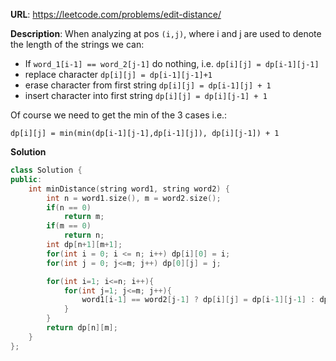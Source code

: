 **URL**: https://leetcode.com/problems/edit-distance/

**Description**:
When analyzing at pos `(i,j)`, where i and j are used to denote the length of the strings we can:
- If `word_1[i-1] == word_2[j-1]` do nothing, i.e. `dp[i][j] = dp[i-1][j-1]`
- replace character `dp[i][j] = dp[i-1][j-1]+1`
- erase character from first string `dp[i][j] = dp[i-1][j] + 1`
- insert character into first string `dp[i][j] = dp[i][j-1] + 1`

Of course we need to get the min of the 3 cases i.e.:
```
dp[i][j] = min(min(dp[i-1][j-1],dp[i-1][j]), dp[i][j-1]) + 1
```

**Solution**
```C++
class Solution {
public:
    int minDistance(string word1, string word2) {
        int n = word1.size(), m = word2.size();
        if(n == 0)
            return m;
        if(m == 0)
            return n;
        int dp[n+1][m+1];
        for(int i = 0; i <= n; i++) dp[i][0] = i;
        for(int j = 0; j<=m; j++) dp[0][j] = j;

        for(int i=1; i<=n; i++){
            for(int j=1; j<=m; j++){
                word1[i-1] == word2[j-1] ? dp[i][j] = dp[i-1][j-1] : dp[i][j] = min(min(dp[i-1][j-1], dp[i-1][j]), dp[i][j-1])+1;
            }
        }
        return dp[n][m];
    }
};
```